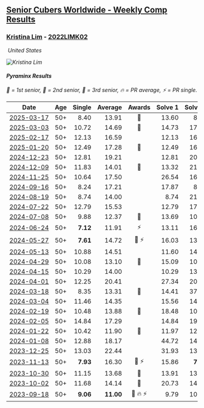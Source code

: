 <style>table {white-space: nowrap;}</style>
<link rel="stylesheet" type="text/css" href="/scw-comp/css/flags.css" />

## [Senior Cubers Worldwide - Weekly Comp Results](/scw-comp/results/)
### [Kristina Lim](README.md) - [2022LIMK02](https://www.worldcubeassociation.org/persons/2022LIMK02?event=pyram)

<i class="flag flag-US" />&nbsp;United States

![Kristina Lim](1670987100.jpg)

#### Pyraminx Results

<span style="white-space: nowrap;">🥇 = 1st senior</span>, <span style="white-space: nowrap;">🥈 = 2nd senior</span>, <span style="white-space: nowrap;">🥉 = 3rd senior</span>, <span style="white-space: nowrap;">🔥 = PR average</span>, <span style="white-space: nowrap;">⚡ = PR single</span>.

| Date | Age | Single | Average | Awards | Solve 1 | Solve 2 | Solve 3 | Solve 4 | Solve 5 | Video |
| :--: | :--: | --: | --: | :--: | --: | --: | --: | --: | --: | :-- |
| [2025-03-17](../../results/2025-03-17/pyram.md) | 50+ | 8.40 | 13.91 | 🥉 | 13.60 | 8.40 | 15.76 | 12.36 | 22.04 | [Desktop](https://www.facebook.com/events/978028041063147/permalink/987401413459143) / [Mobile](https://m.facebook.com/events/978028041063147?view=permalink&id=987401413459143) |
| [2025-03-03](../../results/2025-03-03/pyram.md) | 50+ | 10.72 | 14.69 | 🥉 | 14.73 | 17.83 | 10.72 | 13.38 | 15.97 | [Desktop](https://www.facebook.com/events/501753452722790/permalink/510975261800609) / [Mobile](https://m.facebook.com/events/501753452722790?view=permalink&id=510975261800609) |
| [2025-02-17](../../results/2025-02-17/pyram.md) | 50+ | 12.13 | 16.59 |  | 12.13 | 16.87 | 22.36 | 19.38 | 13.53 | [Desktop](https://www.facebook.com/1045330593/videos/1204008275065744) / [Mobile](https://m.facebook.com/1045330593/videos/1204008275065744) |
| [2025-01-20](../../results/2025-01-20/pyram.md) | 50+ | 12.49 | 17.28 | 🥉 | 12.49 | 16.00 | 30.16 | 23.24 | 12.60 | [Desktop](https://www.facebook.com/1045330593/videos/1868319347306309) / [Mobile](https://m.facebook.com/1045330593/videos/1868319347306309) |
| [2024-12-23](../../results/2024-12-23/pyram.md) | 50+ | 12.81 | 19.21 |  | 12.81 | 20.92 | 27.03 | 16.10 | 20.62 | [Desktop](https://www.facebook.com/1045330593/videos/604872942030615) / [Mobile](https://m.facebook.com/1045330593/videos/604872942030615) |
| [2024-12-09](../../results/2024-12-09/pyram.md) | 50+ | 11.83 | 14.01 | 🥈 | 13.32 | 21.04 | 14.00 | 11.83 | 14.70 | [Desktop](https://www.facebook.com/1045330593/videos/1758164788363485) / [Mobile](https://m.facebook.com/1045330593/videos/1758164788363485) |
| [2024-11-25](../../results/2024-11-25/pyram.md) | 50+ | 10.64 | 17.50 |  | 26.54 | 16.57 | 19.08 | 10.64 | 16.84 | [Desktop](https://www.facebook.com/1045330593/videos/1679395159618801) / [Mobile](https://m.facebook.com/1045330593/videos/1679395159618801) |
| [2024-09-16](../../results/2024-09-16/pyram.md) | 50+ | 8.24 | 17.21 |  | 17.87 | 8.24 | 25.67 | 18.38 | 15.39 | [Desktop](https://www.facebook.com/1045330593/videos/544741574618192) / [Mobile](https://m.facebook.com/1045330593/videos/544741574618192) |
| [2024-08-19](../../results/2024-08-19/pyram.md) | 50+ | 8.74 | 14.00 |  | 8.74 | 21.65 | 13.82 | 16.52 | 11.66 | [Desktop](https://www.facebook.com/1045330593/videos/526235353416614) / [Mobile](https://m.facebook.com/1045330593/videos/526235353416614) |
| [2024-07-22](../../results/2024-07-22/pyram.md) | 50+ | 12.79 | 15.53 |  | 12.79 | 17.51 | 13.91 | 16.84 | 15.84 | [Desktop](https://www.facebook.com/1045330593/videos/1028383858723415) / [Mobile](https://m.facebook.com/1045330593/videos/1028383858723415) |
| [2024-07-08](../../results/2024-07-08/pyram.md) | 50+ | 9.88 | 12.37 | 🥈 | 13.69 | 10.74 | 12.69 | 15.75 | 9.88 | [Desktop](https://www.facebook.com/1045330593/videos/997417025202009) / [Mobile](https://m.facebook.com/1045330593/videos/997417025202009) |
| [2024-06-24](../../results/2024-06-24/pyram.md) | 50+ | **7.12** | 11.91 | ⚡ | 13.11 | 16.32 | 12.42 | 10.19 | **7.12** | [Desktop](https://www.facebook.com/1045330593/videos/953133263250506) / [Mobile](https://m.facebook.com/1045330593/videos/953133263250506) |
| [2024-05-27](../../results/2024-05-27/pyram.md) | 50+ | **7.61** | 14.72 | 🥉 ⚡ | 16.03 | 13.42 | 30.61 | 14.70 | **7.61** | [Desktop](https://www.facebook.com/1045330593/videos/1845020282643148) / [Mobile](https://m.facebook.com/1045330593/videos/1845020282643148) |
| [2024-05-13](../../results/2024-05-13/pyram.md) | 50+ | 10.88 | 14.51 |  | 11.60 | 14.65 | 19.78 | 17.29 | 10.88 | [Desktop](https://www.facebook.com/1045330593/videos/952967753172430) / [Mobile](https://m.facebook.com/1045330593/videos/952967753172430) |
| [2024-04-29](../../results/2024-04-29/pyram.md) | 50+ | 10.08 | 13.10 | 🥉 | 15.09 | 10.26 | 10.08 | 23.11 | 13.94 | [Desktop](https://www.facebook.com/1045330593/videos/1424190805123131) / [Mobile](https://m.facebook.com/1045330593/videos/1424190805123131) |
| [2024-04-15](../../results/2024-04-15/pyram.md) | 50+ | 10.29 | 14.00 |  | 10.29 | 13.35 | 10.41 | 18.72 | 18.25 | [Desktop](https://www.facebook.com/1045330593/videos/989068499301661) / [Mobile](https://m.facebook.com/1045330593/videos/989068499301661) |
| [2024-04-01](../../results/2024-04-01/pyram.md) | 50+ | 12.25 | 20.41 |  | 27.34 | 20.82 | 12.25 | 30.54 | 13.07 | [Desktop](https://www.facebook.com/1045330593/videos/952206463042803) / [Mobile](https://m.facebook.com/1045330593/videos/952206463042803) |
| [2024-03-18](../../results/2024-03-18/pyram.md) | 50+ | 8.35 | 13.31 | 🥉 | 14.41 | 37.87 | 8.35 | 9.34 | 16.19 | [Desktop](https://www.facebook.com/1045330593/videos/297110230073295) / [Mobile](https://m.facebook.com/1045330593/videos/297110230073295) |
| [2024-03-04](../../results/2024-03-04/pyram.md) | 50+ | 11.46 | 14.35 |  | 15.56 | 14.91 | 12.59 | 28.66 | 11.46 | [Desktop](https://www.facebook.com/1045330593/videos/2201224163591376) / [Mobile](https://m.facebook.com/1045330593/videos/2201224163591376) |
| [2024-02-19](../../results/2024-02-19/pyram.md) | 50+ | 10.48 | 13.88 | 🥉 | 18.48 | 10.48 | 12.52 | 10.64 | 20.59 | [Desktop](https://www.facebook.com/1045330593/videos/420292767045818) / [Mobile](https://m.facebook.com/1045330593/videos/420292767045818) |
| [2024-02-05](../../results/2024-02-05/pyram.md) | 50+ | 14.84 | 17.29 |  | 14.84 | 19.62 | 16.22 | 16.04 | 26.54 | [Desktop](https://www.facebook.com/1045330593/videos/719040527071872) / [Mobile](https://m.facebook.com/1045330593/videos/719040527071872) |
| [2024-01-22](../../results/2024-01-22/pyram.md) | 50+ | 10.42 | 11.90 | 🥉 | 11.97 | 12.32 | 11.42 | 10.42 | 14.60 | [Desktop](https://www.facebook.com/1045330593/videos/1655852681851775) / [Mobile](https://m.facebook.com/1045330593/videos/1655852681851775) |
| [2024-01-08](../../results/2024-01-08/pyram.md) | 50+ | 12.88 | 18.17 |  | 44.72 | 14.16 | 12.88 | 14.88 | 25.48 | [Desktop](https://www.facebook.com/1045330593/videos/1635151113682519) / [Mobile](https://m.facebook.com/1045330593/videos/1635151113682519) |
| [2023-12-25](../../results/2023-12-25/pyram.md) | 50+ | 13.03 | 22.44 |  | 31.93 | 13.03 | 28.88 | 22.42 | 16.01 | [Desktop](https://www.facebook.com/1045330593/videos/1596667864506421) / [Mobile](https://m.facebook.com/1045330593/videos/1596667864506421) |
| [2023-11-13](../../results/2023-11-13/pyram.md) | 50+ | **7.93** | 16.30 | 🥉 ⚡ | 15.86 | **7.93** | 17.76 | 17.93 | 15.27 | [Desktop](https://www.facebook.com/1045330593/videos/327941186636405) / [Mobile](https://m.facebook.com/1045330593/videos/327941186636405) |
| [2023-10-30](../../results/2023-10-30/pyram.md) | 50+ | 11.15 | 13.68 | 🥉 | 13.91 | 13.62 | 13.50 | 11.15 | 19.62 | [Desktop](https://www.facebook.com/1045330593/videos/673313471621428) / [Mobile](https://m.facebook.com/1045330593/videos/673313471621428) |
| [2023-10-02](../../results/2023-10-02/pyram.md) | 50+ | 11.68 | 14.14 | 🥉 | 20.73 | 14.67 | 15.29 | 11.68 | 12.46 | [Desktop](https://www.facebook.com/1045330593/videos/1508559693235732) / [Mobile](https://m.facebook.com/1045330593/videos/1508559693235732) |
| [2023-09-18](../../results/2023-09-18/pyram.md) | 50+ | **9.06** | **11.00** | 🥉 🔥 ⚡ | 9.79 | 10.49 | 12.73 | 16.95 | **9.06** | [Desktop](https://www.facebook.com/1045330593/videos/1296535614339837) / [Mobile](https://m.facebook.com/1045330593/videos/1296535614339837) |


<!-- Global site tag (gtag.js) - Google Analytics -->
<script async src="https://www.googletagmanager.com/gtag/js?id=UA-86348435-3"></script>
<script>window.dataLayer = window.dataLayer || []; function gtag() {dataLayer.push(arguments);} gtag('js', new Date()); gtag('config', 'UA-86348435-3');</script>
